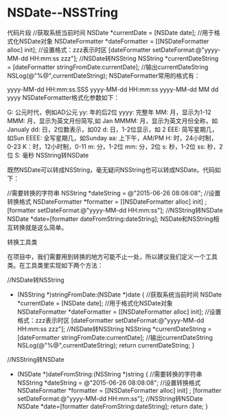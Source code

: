 # NSDate--NSSTring
代码片段
//获取系统当前时间
NSDate *currentDate = [NSDate date];
//用于格式化NSDate对象
NSDateFormatter *dateFormatter = [[NSDateFormatter alloc] init];
//设置格式：zzz表示时区
[dateFormatter setDateFormat:@"yyyy-MM-dd HH:mm:ss zzz"];
//NSDate转NSString
NSString *currentDateString = [dateFormatter stringFromDate:currentDate];
//输出currentDateString
NSLog(@"%@",currentDateString);
NSDateFormatter常用的格式有：

yyyy-MM-dd HH:mm:ss.SSS 
yyyy-MM-dd HH:mm:ss
yyyy-MM-dd
MM dd yyyy
NSDateFormatter格式化参数如下：

G: 公元时代，例如AD公元
yy: 年的后2位
yyyy: 完整年
MM: 月，显示为1-12
MMM: 月，显示为英文月份简写,如 Jan
MMMM: 月，显示为英文月份全称，如 Janualy
dd: 日，2位数表示，如02
d: 日，1-2位显示，如 2
EEE: 简写星期几，如Sun
EEEE: 全写星期几，如Sunday
aa: 上下午，AM/PM
H: 时，24小时制，0-23
K：时，12小时制，0-11
m: 分，1-2位
mm: 分，2位
s: 秒，1-2位
ss: 秒，2位
S: 毫秒
NSString转NSDate

既然NSDate可以转成NSString，毫无疑问NSString也可以转成NSDate。代码如下：

//需要转换的字符串
NSString *dateString = @"2015-06-26 08:08:08";
 //设置转换格式
NSDateFormatter *formatter = [[NSDateFormatter alloc] init] ;
[formatter setDateFormat:@"yyyy-MM-dd HH:mm:ss"];
//NSString转NSDate
NSDate *date=[formatter dateFromString:dateString];
NSDate和NSString相互转换就是这么简单。

转换工具类

在项目中，我们需要用到转换的地方可能不止一处，所以建议我们定义一个工具类。在工具类里实现如下两个方法：

//NSDate转NSString
+ (NSString *)stringFromDate:(NSDate *)date
{
    //获取系统当前时间
    NSDate *currentDate = [NSDate date];
    //用于格式化NSDate对象
    NSDateFormatter *dateFormatter = [[NSDateFormatter alloc] init];
    //设置格式：zzz表示时区
    [dateFormatter setDateFormat:@"yyyy-MM-dd HH:mm:ss zzz"];
    //NSDate转NSString
    NSString *currentDateString = [dateFormatter stringFromDate:currentDate];
    //输出currentDateString
    NSLog(@"%@",currentDateString);
    return currentDateString;
}

//NSString转NSDate
+ (NSDate *)dateFromString:(NSString *)string
{
    //需要转换的字符串
    NSString *dateString = @"2015-06-26 08:08:08";
    //设置转换格式
    NSDateFormatter *formatter = [[NSDateFormatter alloc] init] ;
    [formatter setDateFormat:@"yyyy-MM-dd HH:mm:ss"];
    //NSString转NSDate
    NSDate *date=[formatter dateFromString:dateString];
    return date;
}
